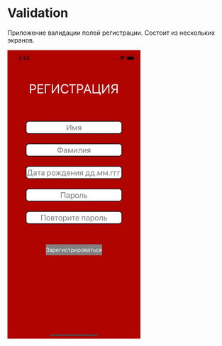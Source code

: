 # Validation

Приложение валидации полей регистрации. Состоит из нескольких экранов.

<img src="https://github.com/kit228/Validation/blob/main/Validation/screenshots/screenshot.jpeg" width="300px" height="auto">
